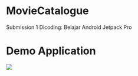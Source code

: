 # MovieCatalogue
Submission 1 Dicoding: Belajar Android Jetpack Pro

# Demo Application 

![](https://github.com/rizkikurniaa/MovieCatalogue/blob/master/preview.gif)
